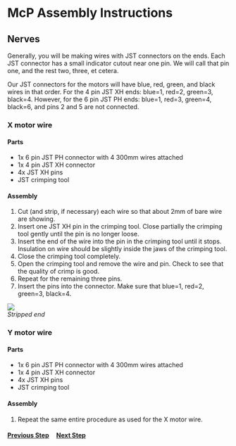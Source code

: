 # McP Assembly Instructions

## Nerves

Generally, you will be making wires with JST connectors on the ends.  Each JST connector has a small indicator cutout near one pin.  We will call that pin one, and the rest two, three, et cetera.  

Our JST connectors for the motors will have blue, red, green, and black wires in that order.  For the 4 pin JST XH ends: blue=1, red=2, green=3, black=4.  However, for the 6 pin JST PH ends: blue=1, red=3, green=4, black=6, and pins 2 and 5 are not connected.

### X motor wire
 


#### Parts  

* 1x 6 pin JST PH connector with 4 300mm wires attached
* 1x 4 pin JST XH connector
* 4x JST XH pins
* JST crimping tool

#### Assembly

1. Cut (and strip, if necessary) each wire so that about 2mm of bare wire are showing.
1. Insert one JST XH pin in the crimping tool.  Close partially the crimping tool gently until the pin is no longer loose.
1. Insert the end of the wire into the pin in the crimping tool until it stops.  Insulation on wire should be slightly inside the jaws of the crimping tool.
1. Close the crimping tool completely.
1. Open the crimping tool and remove the wire and pin.  Check to see that the quality of crimp is good.
1. Repeat for the remaining three pins.
1. Insert the pins into the connector.  Make sure that blue=1, red=2, green=3, black=4.

![](img/NX1.jpg)\
*Stripped end* 

### Y motor wire

#### Parts  

* 1x 6 pin JST PH connector with 4 300mm wires attached
* 1x 4 pin JST XH connector
* 4x JST XH pins
* JST crimping tool

#### Assembly

1. Repeat the same entire procedure as used for the X motor wire.

#### [Previous Step](nerves.md) &nbsp;&nbsp;&nbsp; [Next Step](nervesZ.md)


